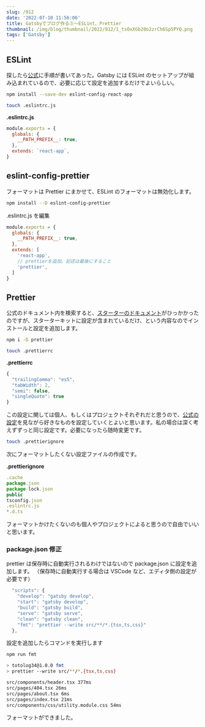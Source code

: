 ```yaml
---
slug: /912
date: '2022-07-10 11:56:06'
title: Gatsbyでブログ作る③〜ESLint、Prettier
thumbnail: /img/blog/thumbnail/2022/912/1_tsOxXGb20o2zrCh6Sp5PYQ.png
tags: ['Gatsby']
---
```

## ESLint

探したら[公式](https://www.gatsbyjs.com/docs/how-to/custom-configuration/eslint/)に手順が書いてあった。Gatsby には ESLint のセットアップが組み込まれているので、必要に応じて設定を追加するだけでよいらしい。

```sh
npm install --save-dev eslint-config-react-app
```

```sh
touch .eslintrc.js
```

**.eslintrc.js**

```javascript
module.exports = {
  globals: {
    __PATH_PREFIX__: true,
  },
  extends: `react-app`,
}
```

## eslint-config-prettier

フォーマットは Prettier にまかせて、ESLint のフォーマットは無効化します。

```sh
npm install --D eslint-config-prettier
```

.eslintrc.js を編集

```javascript
module.exports = {
  globals: {
    __PATH_PREFIX__: true,
  },
  extends: [
    'react-app',
    // prettierを追加。記述は最後にすること
    'prettier',
  ]
}
```

## Prettier

公式のドキュメント内を検索すると、[スターターのドキュメント](https://www.gatsbyjs.com/docs/creating-a-starter/#basic-requirements)がひっかかったのですが、スターターキットに設定が含まれているだけ、という内容なのでインストールと設定を追加します。

```sh
npm i -D prettier
```

```sh
touch .prettierrc
```

**.prettierrc**

```javascript
{
  "trailingComma": "es5",
  "tabWidth": 2,
  "semi": false,
  "singleQuote": true
}
```

この設定に関しては個人、もしくはプロジェクトそれぞれだと思うので、[公式の設定](https://prettier.io/docs/en/options.html)を見ながら好きなものを設定していくとよいと思います。私の場合は深く考えずずっと同じ設定です。必要になったら随時変更です。

```sh
touch .prettierignore
```

次にフォーマットしたくない設定ファイルの作成です。

**.prettierignore**
```javascript
.cache
package.json
package-lock.json
public
tsconfig.json
.eslintrc.js
*.d.ts
```

フォーマットかけたくないのも個人やプロジェクトによると思うので自由でいいと思います。

### package.json 修正

prettier は保存時に自動実行されるわけではないので package.json に設定を追加します。
（保存時に自動実行する場合は VSCode など、エディタ側の設定が必要です）

```javascript
  "scripts": {
    "develop": "gatsby develop",
    "start": "gatsby develop",
    "build": "gatsby build",
    "serve": "gatsby serve",
    "clean": "gatsby clean",
    "fmt": "prettier --write src/**/*.{tsx,ts,css}"
  },
```

設定を追加したらコマンドを実行します

```sh
npm run fmt
```

```sh
> totolog34@1.0.0 fmt
> prettier --write src/**/*.{tsx,ts,css}

src/components/header.tsx 377ms
src/pages/404.tsx 26ms
src/pages/about.tsx 6ms
src/pages/index.tsx 21ms
src/components/css/utility.module.css 54ms
```

フォーマットができました。
